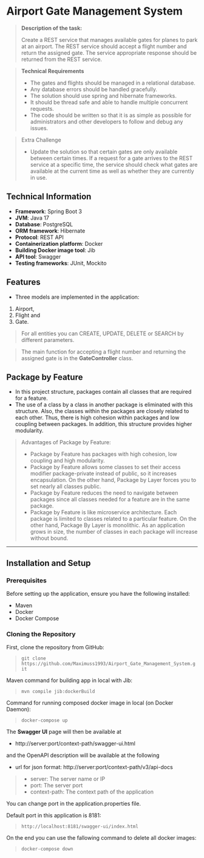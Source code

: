 # **Airport Gate Management System**

> **Description of the task:**
> 
> Create a REST service that manages available gates for planes to park at an 
> airport. The REST service should accept a flight number and return the 
> assigned gate. The service appropriate response should be returned from 
> the REST service.

> **Technical Requirements**
> - The gates and flights should be managed in a relational database.
> - Any database errors should be handled gracefully.
> - The solution should use spring and hibernate frameworks.
> - It should be thread safe and able to handle multiple concurrent requests.
> - The code should be written so that it is as simple as possible for 
> administrators and other developers to follow and debug any issues.

> Extra Challenge
> - Update the solution so that certain gates are only available between certain 
times. If a request for a gate arrives to the REST service at a specific time, 
the service should check what gates are available at the current time as well 
as whether they are currently in use.

## Technical Information
- **Framework**: Spring Boot 3
- **JVM**: Java 17
- **Database**: PostgreSQL
- **ORM framework**: Hibernate 
- **Protocol**: REST API
- **Containerization platform**: Docker
- **Building Docker image tool**: Jib
- **API tool**: Swagger
- **Testing frameworks**: JUnit, Mockito

[//]: # (**Authentication**: &#40;if applicable&#41; &#41;)
[//]: # (JWT, OAuth 2.0, Basic Authentication &#41;)

## Features
- Three models are implemented in the application:
1. Airport,
2. Flight and
3. Gate.

>For all entities you can CREATE, UPDATE, DELETE or SEARCH by different 
parameters.

>The main function for accepting a flight number and returning the assigned 
gate is in the **GateController** class.

## Package by Feature
- In this project structure, packages contain all classes that are required 
for a feature.
- The use of a class by a class in another package is eliminated with this 
structure. Also, the classes within the packages are closely related to each 
other. Thus, there is high cohesion within packages and low coupling between 
packages. In addition, this structure provides higher modularity.

> Advantages of Package by Feature:
> - Package by Feature has packages with high cohesion, low 
coupling and high modularity.
> - Package by Feature allows some classes to set their access modifier 
package-private instead of public, so it increases encapsulation. On the other 
hand, Package by Layer forces you to set nearly all classes public.
> - Package by Feature reduces the need to navigate between packages since all 
classes needed for a feature are in the same package.
> - Package by Feature is like microservice architecture. Each package is 
limited to classes related to a particular feature. On the other hand, Package 
By Layer is monolithic. As an application grows in size, the number of classes 
in each package will increase without bound.
*****
## Installation and Setup

### Prerequisites
Before setting up the application, ensure you have the following installed:
- Maven
- Docker
- Docker Compose

### Cloning the Repository

First, clone the repository from GitHub:
> `git clone https://github.com/Maximuss1993/Airport_Gate_Management_System.git`

Maven command for building app in local with Jib:
> `mvn compile jib:dockerBuild`

Command for running composed docker image in local (on Docker Daemon):
> `docker-compose up`

The **Swagger UI** page will then be available at
- http://server:port/context-path/swagger-ui.html

and the OpenAPI description will be available at the following
- url for json format: http://server:port/context-path/v3/api-docs

> - server: The server name or IP
> - port: The server port
> - context-path: The context path of the application

You can change port in the application.properties file.

Default port in this application is 8181:
> `http://localhost:8181/swagger-ui/index.html`

On the end you can use the fallowing command to delete all docker images:
> `docker-compose down`